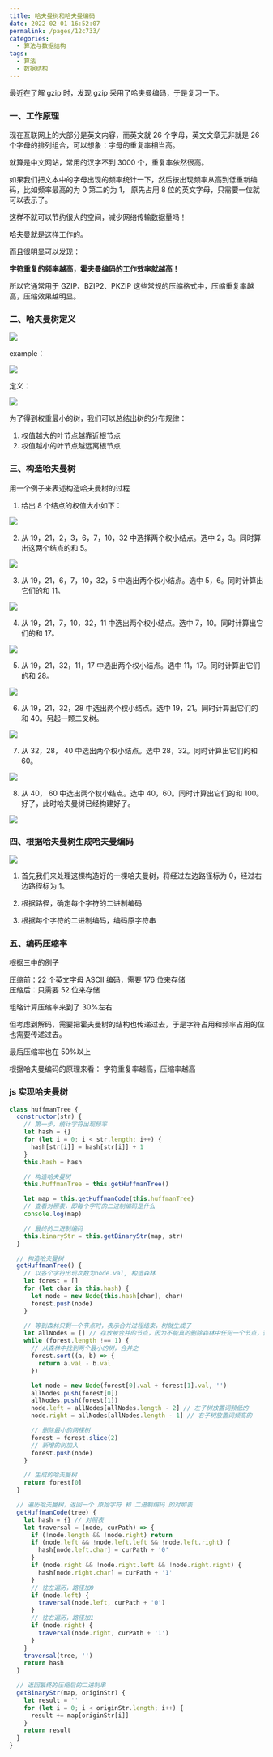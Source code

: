 ```yaml
---
title: 哈夫曼树和哈夫曼编码
date: 2022-02-01 16:52:07
permalink: /pages/12c733/
categories:
  - 算法与数据结构
tags:
  - 算法
  - 数据结构
---
```


最近在了解 gzip 时，发现 gzip 采用了哈夫曼编码，于是复习一下。

### 一、工作原理

现在互联网上的大部分是英文内容，而英文就 26 个字母，英文文章无非就是 26 个字母的排列组合，可以想象：字母的重复率相当高。

就算是中文网站，常用的汉字不到 3000 个，重复率依然很高。

如果我们把文本中的字母出现的频率统计一下，然后按出现频率从高到低重新编码，比如频率最高的为 0 第二的为 1， 原先占用 8 位的英文字母，只需要一位就可以表示了。

这样不就可以节约很大的空间，减少网络传输数据量吗！

哈夫曼就是这样工作的。

而且很明显可以发现：

**字符重复的频率越高，霍夫曼编码的工作效率就越高！**

所以它通常用于 GZIP、BZIP2、PKZIP 这些常规的压缩格式中，压缩重复率越高，压缩效果越明显。

### 二、哈夫曼树定义

![](https://raw.gitmirror.com/GanChuanYin/picture/main/blog/20220201165430.png)

example：

![](https://raw.gitmirror.com/GanChuanYin/picture/main/blog/20220201165559.png)

定义：

![](https://raw.gitmirror.com/GanChuanYin/picture/main/blog/20220201165733.png)

为了得到权重最小的树，我们可以总结出树的分布规律：

1. 权值越大的叶节点越靠近根节点
2. 权值越小的叶节点越远离根节点

### 三、构造哈夫曼树

用一个例子来表述构造哈夫曼树的过程

1. 给出 8 个结点的权值大小如下：

![](https://raw.gitmirror.com/GanChuanYin/picture/main/blog/20220201170715.png)

2. 从 19，21，2，3，6，7，10，32 中选择两个权小结点。选中 2，3。同时算出这两个结点的和 5。

![](https://raw.gitmirror.com/GanChuanYin/picture/main/blog/20220201170742.png)

3. 从 19，21，6，7，10，32，5 中选出两个权小结点。选中 5，6。同时计算出它们的和 11。

![](https://raw.gitmirror.com/GanChuanYin/picture/main/blog/20220201170812.png)

4. 从 19，21，7，10，32，11 中选出两个权小结点。选中 7，10。同时计算出它们的和 17。

![](https://raw.gitmirror.com/GanChuanYin/picture/main/blog/20220201170847.png)

5. 从 19，21，32，11，17 中选出两个权小结点。选中 11，17。同时计算出它们的和 28。

![](https://raw.gitmirror.com/GanChuanYin/picture/main/blog/20220201170919.png)

6. 从 19，21，32，28 中选出两个权小结点。选中 19，21。同时计算出它们的和 40。另起一颗二叉树。

![](https://raw.gitmirror.com/GanChuanYin/picture/main/blog/20220201171002.png)

7. 从 32，28， 40 中选出两个权小结点。选中 28，32。同时计算出它们的和 60。

![](https://raw.gitmirror.com/GanChuanYin/picture/main/blog/20220201171026.png)

8. 从 40， 60 中选出两个权小结点。选中 40，60。同时计算出它们的和 100。 好了，此时哈夫曼树已经构建好了。

![](https://raw.gitmirror.com/GanChuanYin/picture/main/blog/20220201171102.png)

### 四、根据哈夫曼树生成哈夫曼编码

![](https://raw.gitmirror.com/GanChuanYin/picture/main/blog/20220201171625.png)

1. 首先我们来处理这棵构造好的一棵哈夫曼树，将经过左边路径标为 0，经过右边路径标为 1。

2. 根据路径，确定每个字符的二进制编码

3. 根据每个字符的二进制编码，编码原字符串

### 五、编码压缩率

根据三中的例子

压缩前：22 个英文字母 ASCII 编码，需要 176 位来存储  
压缩后：只需要 52 位来存储

粗略计算压缩率来到了 30%左右

但考虑到解码，需要把霍夫曼树的结构也传递过去，于是字符占用和频率占用的位也需要传递过去。

最后压缩率也在 50%以上

根据哈夫曼编码的原理来看： 字符重复率越高，压缩率越高

### js 实现哈夫曼树

```js
class huffmanTree {
  constructor(str) {
    // 第一步，统计字符出现频率
    let hash = {}
    for (let i = 0; i < str.length; i++) {
      hash[str[i]] = hash[str[i]] + 1
    }
    this.hash = hash

    // 构造哈夫曼树
    this.huffmanTree = this.getHuffmanTree()

    let map = this.getHuffmanCode(this.huffmanTree)
    // 查看对照表，即每个字符的二进制编码是什么
    console.log(map)

    // 最终的二进制编码
    this.binaryStr = this.getBinaryStr(map, str)
  }

  // 构造哈夫曼树
  getHuffmanTree() {
    // 以各个字符出现次数为node.val, 构造森林
    let forest = []
    for (let char in this.hash) {
      let node = new Node(this.hash[char], char)
      forest.push(node)
    }

    // 等到森林只剩一个节点时，表示合并过程结束，树就生成了
    let allNodes = [] // 存放被合并的节点，因为不能真的删除森林中任何一个节点，否则.left .right就找不到节点了
    while (forest.length !== 1) {
      // 从森林中找到两个最小的树，合并之
      forest.sort((a, b) => {
        return a.val - b.val
      })

      let node = new Node(forest[0].val + forest[1].val, '')
      allNodes.push(forest[0])
      allNodes.push(forest[1])
      node.left = allNodes[allNodes.length - 2] // 左子树放置词频低的
      node.right = allNodes[allNodes.length - 1] // 右子树放置词频高的

      // 删除最小的两棵树
      forest = forest.slice(2)
      // 新增的树加入
      forest.push(node)
    }

    // 生成的哈夫曼树
    return forest[0]
  }

  // 遍历哈夫曼树，返回一个 原始字符 和 二进制编码 的对照表
  getHuffmanCode(tree) {
    let hash = {} // 对照表
    let traversal = (node, curPath) => {
      if (!node.length && !node.right) return
      if (node.left && !node.left.left && !node.left.right) {
        hash[node.left.char] = curPath + '0'
      }
      if (node.right && !node.right.left && !node.right.right) {
        hash[node.right.char] = curPath + '1'
      }
      // 往左遍历，路径加0
      if (node.left) {
        traversal(node.left, curPath + '0')
      }
      // 往右遍历，路径加1
      if (node.right) {
        traversal(node.right, curPath + '1')
      }
    }
    traversal(tree, '')
    return hash
  }

  // 返回最终的压缩后的二进制串
  getBinaryStr(map, originStr) {
    let result = ''
    for (let i = 0; i < originStr.length; i++) {
      result += map[originStr[i]]
    }
    return result
  }
}
```
